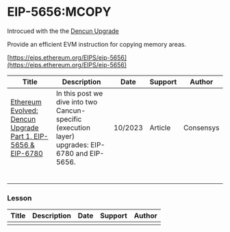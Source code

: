 # EIP-5656:MCOPY

Introcued with the the [Dencun Upgrade](https://github.com/ethereum/execution-specs/blob/master/network-upgrades/mainnet-upgrades/cancun.md)

Provide an efficient EVM instruction for copying memory areas.

[https://eips.ethereum.org/EIPS/eip-5656](https://eips.ethereum.org/EIPS/eip-5656)



| Title                                                        | Description                                                  | Date    | Support | Author    |
| ------------------------------------------------------------ | ------------------------------------------------------------ | ------- | ------- | --------- |
| [Ethereum Evolved: Dencun Upgrade Part 1, EIP-5656 & EIP-6780](https://consensys.io/blog/ethereum-dencun-upgrade-explained-part-1) | In this post we dive into two Cancun-specific (execution layer) upgrades: EIP-6780 and EIP-5656. | 10/2023 | Article | Consensys |
|                                                              |                                                              |         |         |           |
|                                                              |                                                              |         |         |           |
|                                                              |                                                              |         |         |           |
|                                                              |                                                              |         |         |           |
|                                                              |                                                              |         |         |           |
|                                                              |                                                              |         |         |           |

### Lesson

| Title | Description | Date | Support | Author |
| ----- | ----------- | ---- | ------- | ------ |
|       |             |      |         |        |
